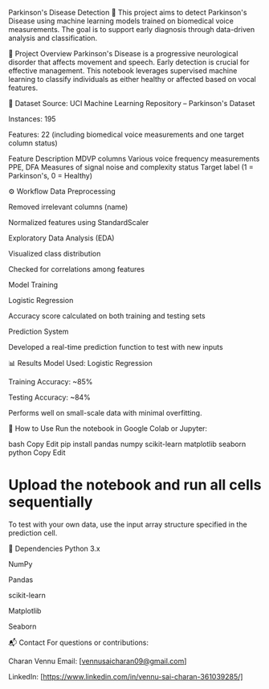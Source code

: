 Parkinson's Disease Detection 🧠
This project aims to detect Parkinson's Disease using machine learning models trained on biomedical voice measurements. The goal is to support early diagnosis through data-driven analysis and classification.

📌 Project Overview
Parkinson's Disease is a progressive neurological disorder that affects movement and speech. Early detection is crucial for effective management. This notebook leverages supervised machine learning to classify individuals as either healthy or affected based on vocal features.

📂 Dataset
Source: UCI Machine Learning Repository – Parkinson's Dataset

Instances: 195

Features: 22 (including biomedical voice measurements and one target column status)

Feature	Description
MDVP columns	Various voice frequency measurements
PPE, DFA	Measures of signal noise and complexity
status	Target label (1 = Parkinson's, 0 = Healthy)

⚙️ Workflow
Data Preprocessing

Removed irrelevant columns (name)

Normalized features using StandardScaler

Exploratory Data Analysis (EDA)

Visualized class distribution

Checked for correlations among features

Model Training

Logistic Regression

Accuracy score calculated on both training and testing sets

Prediction System

Developed a real-time prediction function to test with new inputs

📊 Results
Model Used: Logistic Regression

Training Accuracy: ~85%

Testing Accuracy: ~84%

Performs well on small-scale data with minimal overfitting.

🚀 How to Use
Run the notebook in Google Colab or Jupyter:

bash
Copy
Edit
pip install pandas numpy scikit-learn matplotlib seaborn
python
Copy
Edit
# Upload the notebook and run all cells sequentially
To test with your own data, use the input array structure specified in the prediction cell.

📎 Dependencies
Python 3.x

NumPy

Pandas

scikit-learn

Matplotlib

Seaborn

📬 Contact
For questions or contributions:

Charan Vennu
Email: [vennusaicharan09@gmail.com]

LinkedIn: [https://www.linkedin.com/in/vennu-sai-charan-361039285/]

